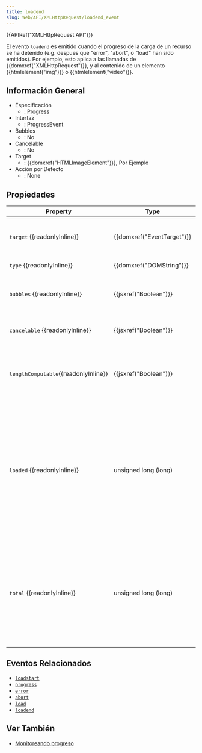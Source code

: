 ```yaml
---
title: loadend
slug: Web/API/XMLHttpRequest/loadend_event
---
```


{{APIRef("XMLHttpRequest API")}}

El evento `loadend` es emitido cuando el progreso de la carga de un recurso se ha detenido (e.g. despues que "error", "abort", o "load" han sido emitidos). Por ejemplo, esto aplica a las llamadas de {{domxref("XMLHttpRequest")}}, y al contenido de un elemento {{htmlelement("img")}} o {{htmlelement("video")}}.

## Información General

- Especificación
  - : [Progress](https://www.w3.org/TR/progress-events/)
- Interfaz
  - : ProgressEvent
- Bubbles
  - : No
- Cancelable
  - : No
- Target
  - : {{domxref("HTMLImageElement")}}, Por Ejemplo
- Acción por Defecto
  - : None

## Propiedades

| Property                             | Type                       | Description                                                                                                                                                    |
| ------------------------------------ | -------------------------- | -------------------------------------------------------------------------------------------------------------------------------------------------------------- |
| `target` {{readonlyInline}}          | {{domxref("EventTarget")}} | The event target (the topmost target in the DOM tree).                                                                                                         |
| `type` {{readonlyInline}}            | {{domxref("DOMString")}}   | The type of event.                                                                                                                                             |
| `bubbles` {{readonlyInline}}         | {{jsxref("Boolean")}}      | Whether the event normally bubbles or not.                                                                                                                     |
| `cancelable` {{readonlyInline}}      | {{jsxref("Boolean")}}      | Whether the event is cancellable or not.                                                                                                                       |
| `lengthComputable`{{readonlyInline}} | {{jsxref("Boolean")}}      | Specifies whether or not the total size of the transfer is known. Read only.                                                                                   |
| `loaded` {{readonlyInline}}          | unsigned long (long)       | The number of bytes transferred since the beginning of the operation. This doesn't include headers and other overhead, but only the content itself. Read only. |
| `total` {{readonlyInline}}           | unsigned long (long)       | The total number of bytes of content that will be transferred during the operation. If the total size is unknown, this value is zero. Read only.               |

## Eventos Relacionados

- [`loadstart`](/es/docs/Web/API/XMLHttpRequest/loadstart_event)
- [`progress`](/es/docs/Web/API/XMLHttpRequest/progress_event)
- [`error`](/es/docs/Web/API/HTMLElement/error_event)
- [`abort`](/es/docs/Web/API/HTMLMediaElement/abort_event)
- [`load`](/es/docs/Web/API/Window/load_event)
- [`loadend`](/es/docs/Web/API/XMLHttpRequest/loadend_event)

## Ver También

- [Monitoreando progreso](/es/docs/Web/API/XMLHttpRequest_API/Using_XMLHttpRequest#monitoring_progress)
